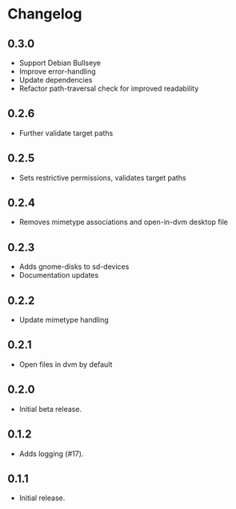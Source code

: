 # Changelog

## 0.3.0

 * Support Debian Bullseye
 * Improve error-handling
 * Update dependencies
 * Refactor path-traversal check for improved readability

## 0.2.6
  * Further validate target paths

## 0.2.5
  * Sets restrictive permissions, validates target paths

## 0.2.4
  * Removes mimetype associations and open-in-dvm desktop file

## 0.2.3

  * Adds gnome-disks to sd-devices
  * Documentation updates

## 0.2.2

  * Update mimetype handling

## 0.2.1

  * Open files in dvm by default

## 0.2.0

  * Initial beta release.

## 0.1.2

  * Adds logging (#17).

## 0.1.1

  * Initial release.
